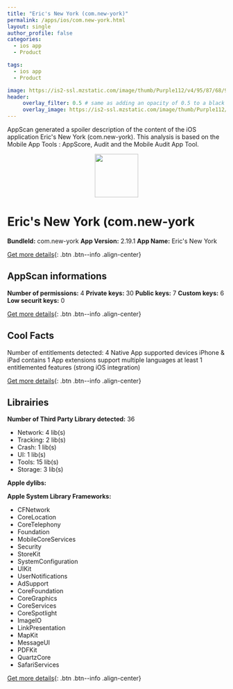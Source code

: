 ```yaml
---
title: "Eric's New York (com.new-york)"
permalink: /apps/ios/com.new-york.html
layout: single
author_profile: false
categories: 
  - ios app 
  - Product 

tags: 
  - ios app 
  - Product 

image: https://is2-ssl.mzstatic.com/image/thumb/Purple112/v4/95/87/68/95876896-1111-abde-e310-67fa60d1ce76/AppIcon-0-1x_U007emarketing-0-7-0-85-220.png/512x512bb.jpg
header: 
     overlay_filter: 0.5 # same as adding an opacity of 0.5 to a black background
     overlay_image: https://is2-ssl.mzstatic.com/image/thumb/Purple112/v4/95/87/68/95876896-1111-abde-e310-67fa60d1ce76/AppIcon-0-1x_U007emarketing-0-7-0-85-220.png/512x512bb.jpg
---
```

AppScan generated a spoiler description of the content of the iOS application Eric's New York (com.new-york). This analysis is based on the Mobile App Tools : AppScore, Audit and the Mobile Audit App Tool.

  
  
<div style="text-align: center;"><img src="https://is2-ssl.mzstatic.com/image/thumb/Purple112/v4/95/87/68/95876896-1111-abde-e310-67fa60d1ce76/AppIcon-0-1x_U007emarketing-0-7-0-85-220.png/512x512bb.jpg" width="100" height="100"></div>  
  
# Eric's New York (com.new-york

**BundleId:** com.new-york
**App Version:** 2.19.1
**App Name:** Eric's New York


[Get more details](/pricing.html){: .btn .btn--info .align-center}  
  
## AppScan informations 

**Number of permissions:** 4
**Private keys:** 30
**Public keys:** 7
**Custom keys:** 6
**Low securit keys:** 0
  
[Get more details](/pricing.html){: .btn .btn--info .align-center}

## Cool Facts

Number of entitlements detected: 4
Native App
supported devices iPhone & iPad
contains 1 App extensions
support multiple languages
at least 1 entitlemented features (strong iOS integration)
  
[Get more details](/pricing.html){: .btn .btn--info .align-center}

## Librairies 
**Number of Third Party Library detected:** 36
- Network: 4 lib(s)
- Tracking: 2 lib(s)
- Crash: 1 lib(s)
- UI: 1 lib(s)
- Tools: 15 lib(s)
- Storage: 3 lib(s)

**Apple dylibs:**


**Apple System Library Frameworks:**
- CFNetwork
- CoreLocation
- CoreTelephony
- Foundation
- MobileCoreServices
- Security
- StoreKit
- SystemConfiguration
- UIKit
- UserNotifications
- AdSupport
- CoreFoundation
- CoreGraphics
- CoreServices
- CoreSpotlight
- ImageIO
- LinkPresentation
- MapKit
- MessageUI
- PDFKit
- QuartzCore
- SafariServices


  
[Get more details](/pricing.html){: .btn .btn--info .align-center}

